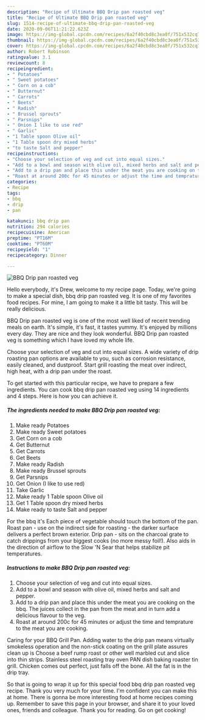 ```yaml
---
description: "Recipe of Ultimate BBQ Drip pan roasted veg"
title: "Recipe of Ultimate BBQ Drip pan roasted veg"
slug: 1514-recipe-of-ultimate-bbq-drip-pan-roasted-veg
date: 2020-09-06T11:21:22.623Z
image: https://img-global.cpcdn.com/recipes/6a2f40cbd8c3ea0f/751x532cq70/bbq-drip-pan-roasted-veg-recipe-main-photo.jpg
thumbnail: https://img-global.cpcdn.com/recipes/6a2f40cbd8c3ea0f/751x532cq70/bbq-drip-pan-roasted-veg-recipe-main-photo.jpg
cover: https://img-global.cpcdn.com/recipes/6a2f40cbd8c3ea0f/751x532cq70/bbq-drip-pan-roasted-veg-recipe-main-photo.jpg
author: Robert Robinson
ratingvalue: 3.1
reviewcount: 8
recipeingredient:
- " Potatoes"
- " Sweet potatoes"
- " Corn on a cob"
- " Butternut"
- " Carrots"
- " Beets"
- " Radish"
- " Brussel sprouts"
- " Parsnips"
- " Onion I like to use red"
- " Garlic"
- "1 Table spoon Olive oil"
- "1 Table spoon dry mixed herbs"
- "to taste Salt and pepper"
recipeinstructions:
- "Choose your selection of veg and cut into equal sizes."
- "Add to a bowl and season with olive oil, mixed herbs and salt and pepper."
- "Add to a drip pan and place this under the meat you are cooking on the bbq. The juices collect in the pan from the meat and in turn add a delicious flavour to the veg."
- "Roast at around 200c for 45 minutes or adjust the time and temprature to the meat you are cooking."
categories:
- Recipe
tags:
- bbq
- drip
- pan

katakunci: bbq drip pan 
nutrition: 294 calories
recipecuisine: American
preptime: "PT16M"
cooktime: "PT60M"
recipeyield: "1"
recipecategory: Dinner

---
```



![BBQ Drip pan roasted veg](https://img-global.cpcdn.com/recipes/6a2f40cbd8c3ea0f/751x532cq70/bbq-drip-pan-roasted-veg-recipe-main-photo.jpg)

Hello everybody, it's Drew, welcome to my recipe page. Today, we're going to make a special dish, bbq drip pan roasted veg. It is one of my favorites food recipes. For mine, I am going to make it a little bit tasty. This will be really delicious.

BBQ Drip pan roasted veg is one of the most well liked of recent trending meals on earth. It's simple, it's fast, it tastes yummy. It's enjoyed by millions every day. They are nice and they look wonderful. BBQ Drip pan roasted veg is something which I have loved my whole life.

Choose your selection of veg and cut into equal sizes. A wide variety of drip roasting pan options are available to you, such as corrosion resistance, easily cleaned, and dustproof. Start grill roasting the meat over indirect, high heat, with a drip pan under the roast.


To get started with this particular recipe, we have to prepare a few ingredients. You can cook bbq drip pan roasted veg using 14 ingredients and 4 steps. Here is how you can achieve it.

<!--inarticleads1-->

##### The ingredients needed to make BBQ Drip pan roasted veg:

1. Make ready  Potatoes
1. Make ready  Sweet potatoes
1. Get  Corn on a cob
1. Get  Butternut
1. Get  Carrots
1. Get  Beets
1. Make ready  Radish
1. Make ready  Brussel sprouts
1. Get  Parsnips
1. Get  Onion (I like to use red)
1. Take  Garlic
1. Make ready 1 Table spoon Olive oil
1. Get 1 Table spoon dry mixed herbs
1. Make ready to taste Salt and pepper


For the bbq it&#39;s Each piece of vegetable should touch the bottom of the pan. Roast pan - use on the indirect side for roasting - the darker surface delivers a perfect brown exterior. Drip pan - sits on the charcoal grate to catch drippings from your biggest cooks (no more messy foil!). Also aids in the direction of airflow to the Slow &#39;N Sear that helps stabilize pit temperatures. 

<!--inarticleads2-->

##### Instructions to make BBQ Drip pan roasted veg:

1. Choose your selection of veg and cut into equal sizes.
1. Add to a bowl and season with olive oil, mixed herbs and salt and pepper.
1. Add to a drip pan and place this under the meat you are cooking on the bbq. The juices collect in the pan from the meat and in turn add a delicious flavour to the veg.
1. Roast at around 200c for 45 minutes or adjust the time and temprature to the meat you are cooking.


Caring for your BBQ Grill Pan. Adding water to the drip pan means virtually smokeless operation and the non-stick coating on the grill plate assures clean up is Choose a beef rump roast or other well marbled cut and slice into thin strips. Stainless steel roasting tray oven PAN dish baking roaster tin grill. Chicken comes out perfect, just falls off the bone. All the fat is in the drip tray. 

So that is going to wrap it up for this special food bbq drip pan roasted veg recipe. Thank you very much for your time. I'm confident you can make this at home. There is gonna be more interesting food at home recipes coming up. Remember to save this page in your browser, and share it to your loved ones, friends and colleague. Thank you for reading. Go on get cooking!

